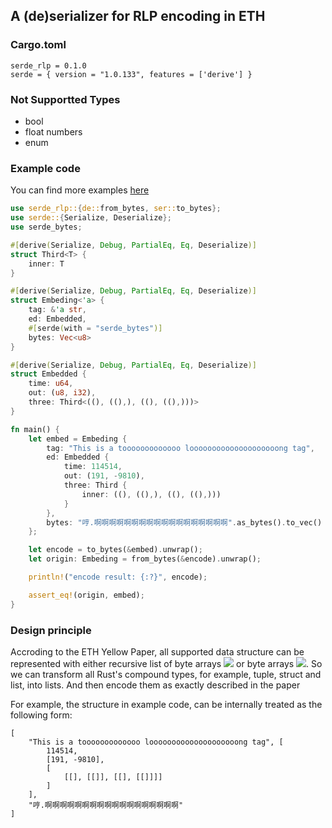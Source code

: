 ## A (de)serializer for RLP encoding in ETH

### Cargo.toml

```
serde_rlp = 0.1.0
serde = { version = "1.0.133", features = ['derive'] }
```

### Not Supportted Types 

- bool
- float numbers
- enum

### Example code

You can find more examples [here](https://github.com/M4tsuri/serde_rlp/tree/main/example)

```rust
use serde_rlp::{de::from_bytes, ser::to_bytes};
use serde::{Serialize, Deserialize};
use serde_bytes;

#[derive(Serialize, Debug, PartialEq, Eq, Deserialize)]
struct Third<T> {
    inner: T
}

#[derive(Serialize, Debug, PartialEq, Eq, Deserialize)]
struct Embeding<'a> {
    tag: &'a str,
    ed: Embedded,
    #[serde(with = "serde_bytes")]
    bytes: Vec<u8>
}

#[derive(Serialize, Debug, PartialEq, Eq, Deserialize)]
struct Embedded {
    time: u64,
    out: (u8, i32),
    three: Third<((), ((),), ((), ((),)))>
}

fn main() {
    let embed = Embeding {
        tag: "This is a tooooooooooooo loooooooooooooooooooong tag",
        ed: Embedded {
            time: 114514,
            out: (191, -9810),
            three: Third {
                inner: ((), ((),), ((), ((),)))
            }
        },
        bytes: "哼.啊啊啊啊啊啊啊啊啊啊啊啊啊啊啊啊啊啊".as_bytes().to_vec()
    };

    let encode = to_bytes(&embed).unwrap();
    let origin: Embeding = from_bytes(&encode).unwrap();

    println!("encode result: {:?}", encode);

    assert_eq!(origin, embed);
}
```

### Design principle

Accroding to the ETH Yellow Paper, all supported data structure can be represented with either recursive list of byte arrays ![](https://latex.codecogs.com/svg.latex?\mathbb{L}) or byte arrays ![](https://latex.codecogs.com/svg.latex?\mathbb{B}). So we can transform all Rust's compound types, for example, tuple, struct and list, into lists. And then encode them as exactly described in the paper

For example, the structure in example code, can be internally treated as the following form:

```
[
    "This is a tooooooooooooo loooooooooooooooooooong tag", [
        114514, 
        [191, -9810], 
        [
            [[], [[]], [[], [[]]]]
        ]
    ], 
    "哼.啊啊啊啊啊啊啊啊啊啊啊啊啊啊啊啊啊啊"
]
```


